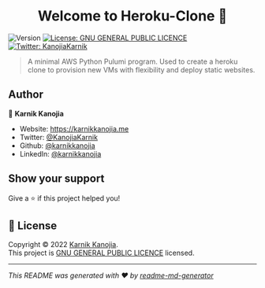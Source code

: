<h1 align="center">Welcome to Heroku-Clone 👋</h1>
<p>
  <img alt="Version" src="https://img.shields.io/badge/version-v0.1-blue.svg?cacheSeconds=2592000" />
  <a href="LICENSE" target="_blank">
    <img alt="License: GNU GENERAL PUBLIC LICENCE" src="https://img.shields.io/badge/License-GNU GENERAL PUBLIC LICENCE-yellow.svg" />
  </a>
  <a href="https://twitter.com/KanojiaKarnik" target="_blank">
    <img alt="Twitter: KanojiaKarnik" src="https://img.shields.io/twitter/follow/KanojiaKarnik.svg?style=social" />
  </a>
</p>

> A minimal AWS Python Pulumi program. Used to create a heroku clone to provision new VMs with flexibility and deploy static websites.

## Author

👤 **Karnik Kanojia**

* Website: https://karnikkanojia.me
* Twitter: [@KanojiaKarnik](https://twitter.com/KanojiaKarnik)
* Github: [@karnikkanojia](https://github.com/karnikkanojia)
* LinkedIn: [@karnikkanojia](https://linkedin.com/in/karnikkanojia)

## Show your support

Give a ⭐️ if this project helped you!

## 📝 License

Copyright © 2022 [Karnik Kanojia](https://github.com/karnikkanojia).<br />
This project is [GNU GENERAL PUBLIC LICENCE](LICENSE) licensed.

***
_This README was generated with ❤️ by [readme-md-generator](https://github.com/kefranabg/readme-md-generator)_
